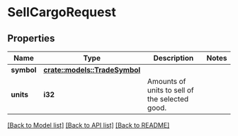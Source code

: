 # SellCargoRequest

## Properties

Name | Type | Description | Notes
------------ | ------------- | ------------- | -------------
**symbol** | [**crate::models::TradeSymbol**](TradeSymbol.md) |  | 
**units** | **i32** | Amounts of units to sell of the selected good. | 

[[Back to Model list]](../README.md#documentation-for-models) [[Back to API list]](../README.md#documentation-for-api-endpoints) [[Back to README]](../README.md)


